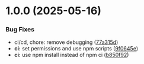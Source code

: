 # 1.0.0 (2025-05-16)


### Bug Fixes

* ci/cd, chore: remove debugging ([77a315d](https://github.com/DavidHuhmann/personal-website/commit/77a315db58da9d812e1e5e825d36ef5cf4471152))
* **ci:** set permissions and use npm scripts ([9f0645e](https://github.com/DavidHuhmann/personal-website/commit/9f0645ec62487d77bbbed61ed1fc1951f6eb2ead))
* **ci:** use npm install instead of npm ci ([b850f92](https://github.com/DavidHuhmann/personal-website/commit/b850f928dcd2f809e008c592ef803181c60947c7))
